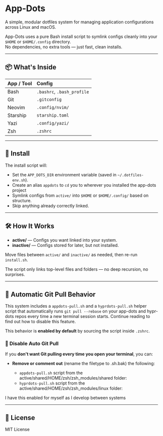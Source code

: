 # App-Dots

A simple, modular dotfiles system for managing application configurations across Linux and macOS.

App-Dots uses a pure Bash install script to symlink configs cleanly into your `$HOME` or `$HOME/.config` directory.  
No dependencies, no extra tools — just fast, clean installs.

---

## 📦 What's Inside

| App / Tool | Config |
|:-----------|:-------|
| Bash       | `.bashrc`, `.bash_profile` |
| Git        | `.gitconfig` |
| Neovim     | `.config/nvim/` |
| Starship   | `starship.toml` |
| Yazi       | `.config/yazi/` |
| Zsh        | `.zshrc` |

---

## 🚀 Install

The install script will:

- Set the `APP_DOTS_DIR` environment variable (saved in `~/.dotfiles-env.sh`).
- Create an alias `appdots` to `cd` you to wherever you installed the app-dots project
- Symlink configs from `active/` into `$HOME` or `$HOME/.config/` based on structure.
- Skip anything already correctly linked.

---

## 🛠 How It Works

- **active/** — Configs you want linked into your system.
- **inactive/** — Configs stored for later, but not installed.

Move files between `active/` and `inactive/` as needed, then re-run `install.sh`.

The script only links top-level files and folders — no deep recursion, no surprises.

---

## 🔄 Automatic Git Pull Behavior

This system includes a `appdots-pull.sh` and a `hyprdots-pull.sh` helper script that automatically runs `git pull --rebase` on your app-dots and hypr-dots repos every time a new terminal session starts. Continue reading to find out how to disable this feature.

This behavior is **enabled by default** by sourcing the script inside `.zshrc`.

### 🧘 Disable Auto Git Pull

If you **don't want Git pulling every time you open your terminal**, you can:

- **Remove or comment out** (rename the filetype to .sh.bak) the following:

  - `appdots-pull.sh` script from the active/shared/HOME/zsh/zsh_modules/shared folder:
  - `hyprdots-pull.sh` script from the active/shared/HOME/zsh/zsh_modules/linux folder:

I have this enabled for myself as I develop between systems

---

## 📜 License

MIT License
